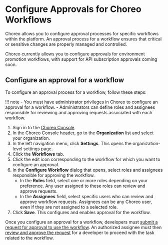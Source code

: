 # Configure Approvals for Choreo Workflows

Choreo allows you to configure approval processes for specific workflows within the platform. An approval process for a workflow ensures that critical or sensitive changes are properly managed and controlled.  

Choreo currently allows you to configure approvals for environment promotion workflows, with support for API subscription approvals coming soon.

## Configure an approval for a workflow

To configure an approval process for a workflow, follow these steps: 

!!! note
     - You must have administrator privileges in Choreo to configure an approval for a workflow.
     - Administrators can define roles and assignees responsible for reviewing and approving requests associated with each workflow.

1. Sign in to the [Choreo Console](https://console.choreo.dev/).
2. In the Choreo Console header, go to the **Organization** list and select your organization. 
3. In the left navigation menu, click **Settings**. This opens the organization-level settings page.
4. Click the **Workflows** tab.
5. Click the edit icon corresponding to the workflow for which you want to configure an approval.
6. In the **Configure Workflow** dialog that opens, select roles and assignees responsible for approving the workflow.
    - In the **Roles** field, select one or more roles depending on your preference. Any user assigned to these roles can review and approve requests.
    - In the **Assignees** field, select specific users who can review and approve workflow requests. Assignees can be any Choreo user, even if they are not assigned to a selected role.
7. Click **Save**. This configures and enables approval for the workflow. 

Once you configure an approval for a workflow, developers must [submit a request for approval to use the workflow](../develop-components/request-for-workflow-approval.md). An authorized assignee must then [review and approve the request](./review-workflow-approval-requests.md) for a developer to proceed with the task related to the workflow.
